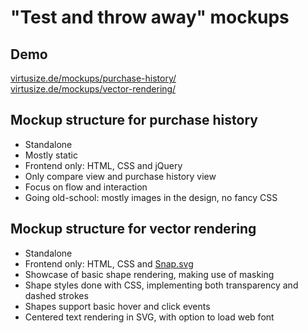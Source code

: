 # "Test and throw away" mockups

## Demo

[virtusize.de/mockups/purchase-history/](http://virtusize.de/mockups/purchase-history/)  
[virtusize.de/mockups/vector-rendering/](http://virtusize.de/mockups/vector-rendering/)

## Mockup structure for purchase history

- Standalone
- Mostly static
- Frontend only: HTML, CSS and jQuery
- Only compare view and purchase history view
- Focus on flow and interaction
- Going old-school: mostly images in the design, no fancy CSS

## Mockup structure for vector rendering

- Standalone
- Frontend only: HTML, CSS and [Snap.svg](http://snapsvg.io/)
- Showcase of basic shape rendering, making use of masking
- Shape styles done with CSS, implementing both transparency and dashed strokes
- Shapes support basic hover and click events
- Centered text rendering in SVG, with option to load web font
